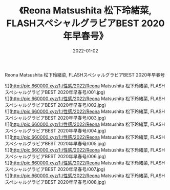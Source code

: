 ﻿---
layout: post
title:  《Reona Matsushita 松下玲緒菜, FLASHスペシャルグラビアBEST 2020年早春号》
date:   2022-01-02
img: http://pic.660000.xyz/1:/性感/2022/Reona Matsushita 松下玲緒菜, FLASHスペシャルグラビアBEST 2020年早春号/000.jpg
categories: [美女, 清纯, 唯美]
---

Reona Matsushita 松下玲緒菜, FLASHスペシャルグラビアBEST 2020年早春号

  ![](http://pic.660000.xyz/1:/性感/2022/Reona Matsushita 松下玲緒菜, FLASHスペシャルグラビアBEST 2020年早春号/001.jpg) <br> ![](http://pic.660000.xyz/1:/性感/2022/Reona Matsushita 松下玲緒菜, FLASHスペシャルグラビアBEST 2020年早春号/002.jpg) <br> ![](http://pic.660000.xyz/1:/性感/2022/Reona Matsushita 松下玲緒菜, FLASHスペシャルグラビアBEST 2020年早春号/003.jpg) <br> ![](http://pic.660000.xyz/1:/性感/2022/Reona Matsushita 松下玲緒菜, FLASHスペシャルグラビアBEST 2020年早春号/004.jpg) <br> ![](http://pic.660000.xyz/1:/性感/2022/Reona Matsushita 松下玲緒菜, FLASHスペシャルグラビアBEST 2020年早春号/005.jpg) <br> ![](http://pic.660000.xyz/1:/性感/2022/Reona Matsushita 松下玲緒菜, FLASHスペシャルグラビアBEST 2020年早春号/006.jpg) <br> ![](http://pic.660000.xyz/1:/性感/2022/Reona Matsushita 松下玲緒菜, FLASHスペシャルグラビアBEST 2020年早春号/007.jpg) <br> ![](http://pic.660000.xyz/1:/性感/2022/Reona Matsushita 松下玲緒菜, FLASHスペシャルグラビアBEST 2020年早春号/008.jpg) <br>